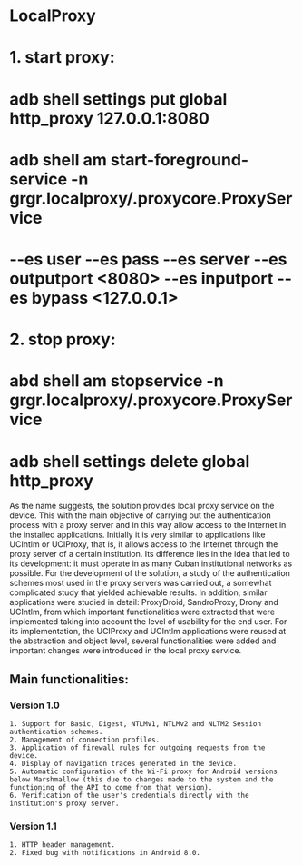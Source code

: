 # LocalProxy

# 1. start proxy:
# adb shell settings put global http_proxy 127.0.0.1:8080
# adb shell am start-foreground-service -n grgr.localproxy/.proxycore.ProxyService
# --es user <user> --es pass <pass> --es server <server> --es outputport <8080> --es inputport <inputport> --es bypass <127.0.0.1>
# 2. stop proxy:
# abd shell am stopservice -n grgr.localproxy/.proxycore.ProxyService
# adb shell settings delete global http_proxy

As the name suggests, the solution provides local proxy service on the device. This with the main objective of carrying out the authentication process with a proxy server and in this way allow access to the Internet in the installed applications. Initially it is very similar to applications like UCIntlm or UCIProxy, that is, it allows access to the Internet through the proxy server of a certain institution. Its difference lies in the idea that led to its development: it must operate in as many Cuban institutional networks as possible.
For the development of the solution, a study of the authentication schemes most used in the proxy servers was carried out, a somewhat complicated study that yielded achievable results. In addition, similar applications were studied in detail: ProxyDroid, SandroProxy, Drony and UCIntlm, from which important functionalities were extracted that were implemented taking into account the level of usability for the end user. For its implementation, the UCIProxy and UCIntlm applications were reused at the abstraction and object level, several functionalities were added and important changes were introduced in the local proxy service.

## Main functionalities:
### Version 1.0
    1. Support for Basic, Digest, NTLMv1, NTLMv2 and NLTM2 Session authentication schemes.
    2. Management of connection profiles.
    3. Application of firewall rules for outgoing requests from the device.
    4. Display of navigation traces generated in the device.
    5. Automatic configuration of the Wi-Fi proxy for Android versions below Marshmallow (this due to changes made to the system and the functioning of the API to come from that version).
    6. Verification of the user's credentials directly with the institution's proxy server.

### Version 1.1
    1. HTTP header management.
    2. Fixed bug with notifications in Android 8.0.